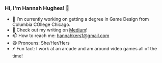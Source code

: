 ### Hi, I'm Hannah Hughes! 👋

- 🔭 I’m currently working on getting a degree in Game Design from Columbia COllege Chicago.
- 🌱 Check out my writing on [Medium](https://medium.com/@hannahkers)!
- 📫 How to reach me: hannahkers1@gmail.com 
- 😄 Pronouns: She/Her/Hers
- ⚡ Fun fact: I work at an arcade and am around video games all of the time!
